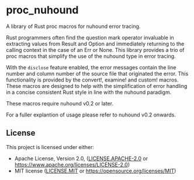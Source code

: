 # proc\_nuhound
A library of Rust proc macros for nuhound error tracing.

Rust programmers often find the question mark operator invaluable in extracting values from
Result and Option and immediately returning to the calling context in the case of an Err or
None. This library provides a trio of proc macros that simplify the use of the nuhound type in
error tracing.

With the `disclose` feature enabled, the error messages contain the line number and column
number of the source file that originated the error. This functionality is provided by the
convert!, examine! and custom! macros. These macros are designed to help with the
simplification of error handling in a concise consistent Rust style in line with the nuhound
paradigm.

These macros require nuhound v0.2 or later.

For a fuller explantion of usage please refer to nuhound v0.2 onwards.

## License

This project is licensed under either:

- Apache License, Version 2.0, ([LICENSE.APACHE-2.0](LICENSE.apache-2.0) or
   https://www.apache.org/licenses/LICENSE-2.0)
- MIT license ([LICENSE.MIT](LICENSE.MIT) or
   https://opensource.org/licenses/MIT)
